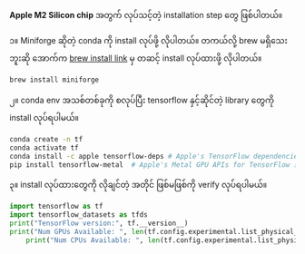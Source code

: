**Apple M2 Silicon chip** အတွက် လုပ်သင့်တဲ့ installation step တွေ ဖြစ်ပါတယ်။

၁။  Miniforge ဆိုတဲ့ conda ကို install လုပ်ဖို့ လိုပါတယ်။ တကယ်လို့ brew မရှိသေးဘူးဆို အောက်က [brew install link](https://brew.sh/index_de) မှ တဆင့် install လုပ်ထားဖို့ လိုပါတယ်။

```bash
brew install miniforge
```

၂။ conda env အသစ်တစ်ခုကို စလုပ်ပြီး tensorflow နှင့်ဆိုင်တဲ့ library တွေကို install လုပ်ရပါမယ်။

```bash
conda create -n tf
conda activate tf
conda install -c apple tensorflow-deps # Apple's TensorFlow dependencies အတွက်
pip install tensorflow-metal  # Apple's Metal GPU APIs for TensorFlow အတွက်
```

၃။ install လုပ်ထားတွေကို လိုချင်တဲ့ အတိုင် ဖြစ်မဖြစ်ကို verify လုပ်ရပါမယ်။

```python
import tensorflow as tf
import tensorflow_datasets as tfds
print("TensorFlow version:", tf.__version__)
print("Num GPUs Available: ", len(tf.config.experimental.list_physical_devices('GPU')))
    print("Num CPUs Available: ", len(tf.config.experimental.list_physical_devices('CPU')))
```
